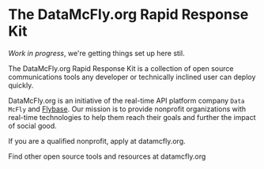 # The DataMcFly.org Rapid Response Kit

*Work in progress*, we're getting things set up here stil.

The DataMcFly.org Rapid Response Kit is a collection of open source communications tools any developer or technically inclined user can deploy quickly. 

DataMcFly.org is an initiative of the real-time API platform company `Data McFly` and [Flybase](https://flybase.io). Our mission is to provide nonprofit organizations with real-time technologies to help them reach their goals and further the impact of social good.

If you are a qualified nonprofit, apply at datamcfly.org. 

Find other open source tools and resources at datamcfly.org

